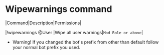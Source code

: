 # Wipewarnings command

|Command|Description|Permissions|

|!wipewarnings @User |Wipe all user warnings|`Mod Role or above`|


* Warning! If you changed the bot's prefix from other than default follow your normal bot prefix you used.
